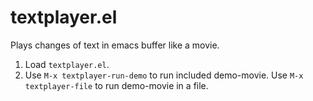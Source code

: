 # textplayer.el
Plays changes of text in emacs buffer like a movie.

1. Load `textplayer.el`.
2. Use `M-x textplayer-run-demo` to run included demo-movie.
   Use `M-x textplayer-file` to run demo-movie in a file.
